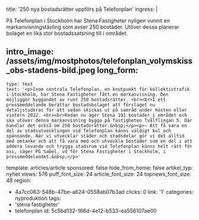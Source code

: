 title: '250 nya bostadsrätter uppförs på Telefonplan'
ingress: |
  <p>På Telefonplan i Stockholm har Stena Fastigheter nyligen vunnit en markanvisningstävling som avser 250 bostäder. Utöver dessa planerar bolaget en lika stor bostadssatsning till i området.
  </p>
  
intro_image: /assets/img/mostphotos/telefonplan_volymskiss_obs-stadens-bild.jpeg
long_form:
  -
    type: text
    text: '<p>Inom centrala Telefonplan, en knutpunkt för kollektivtrafik i Stockholm, har Stena Fastigheter fått en markanvisning. Den möjliggör byggandet av runt 250 bostadsrätter. <br><br>I ett pressmeddelande berättar bostadsbolaget att förslaget nu detaljstuderas för att sedan skickas ut på samråd under hösten eller vintern 2022. <br><br>Redan nu äger Stena 191 bostäder i området och ska utöver denna markanvisning bygga på fastigheten Tvålflingan 5. Där handlar det också om 250 bostadsrätter.&nbsp;</p><p>– Att få vara en del av stadsutvecklingen vid Telefonplan känns väldigt kul och spännande. När vi utvecklar städer och stadsdelar gör vi det alltid med omtanke och att få vara med och utveckla bostäder som en del i att addera levande och trygga stadsrum vid Telefonplan känns helt rätt för oss, säger PG Sabel, vd för Stena Fastigheter i Stockholm, i pressmeddelandet.&nbsp;</p>'
template: articles/article
sponsored: false
hide_from_home: false
artikel_typ: nyhet
views: 576
puff_font_size: 24
article_font_size: 24
topnews_font_size: 48
region:
  - 4a7cc063-548b-47be-a624-0558ab07b3ad
clicks: 0
link: '1'
categories: nyproduktion
tags:
  - 'stena fastigheter'
  - telefonplan
id: 5c5bd132-166d-4e12-b533-ea556107ae00
